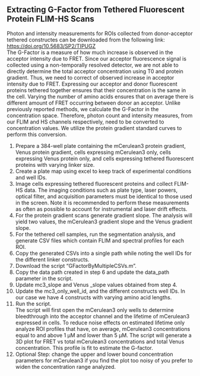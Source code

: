 ## Extracting G-Factor from Tethered Fluorescent Protein FLIM-HS Scans
Photon and intensity measurements for ROIs collected from donor-acceptor tethered constructes can be downloaded from the following link:<br/>
https://doi.org/10.5683/SP2/TIPUGZ <br/>
The G-Factor is a measure of how much increase is observed in the acceptor intensity due to FRET. Since our acceptor fluorescence signal is collected using a non-temporally resolved detector, we are not able to directly determine the total acceptor concentration using T0 and protein gradient. Thus, we need to correct of observed increase in acceptor intensity due to FRET. 
Expressing our acceptor and donor fluorescent proteins tethered together ensures that their concentration is the same in the cell. Varying the number of amino acids ensures that on average there is different amount of FRET occurring between donor an acceptor. 
Unlike previously reported methods, we calculate the G-Factor in the concentration space. Therefore, photon count and intensity measures, from our FLIM and HS channels respectively, need to be converted to concentration values. We utilize the protein gradient standard curves to perform this conversion.
<br>
1. Prepare a 384-well plate containing the mCerulean3 protein gradient, Venus protein gradient, cells expressing mCerulean3 only, cells expressing Venus protein only, and cells expressing tethered fluorescent proteins with varying linker size. 
2. Create a plate map using excel to keep track of experimental conditions and well IDs. 
3. Image cells expressing tethered fluorescent proteins and collect FLIM-HS data. The imaging conditions such as plate type, laser powers, optical filter, and acquisition parameters must be identical to those used in the screen. Note it is recommended to perform these measurements as often as possible to account for instrumental and laser drift effects.
4. For the protein gradient scans generate gradient slope. The analysis will yield two values, the mCerulean3 gradient slope and the Venus gradient slope.
5. For the tethered cell samples, run the segmentation analysis, and generate CSV files which contain FLIM and spectral profiles for each ROI. 
6. Copy the generated CSVs into a single path while noting the well IDs for the different linker constructs. 
7. Download the script “GFactorByMultipleCSVs.m”. 
8. Copy the data path created in step 6 and update the data_path parameter in the script. 
9. Update mc3_slope and Venus _slope values obtained from step 4. 
10. Update the mc3_only_well_id, and the different constructs well IDs. In our case we have 4 constructs with varying amino acid lengths.
11.	Run the script. <br/>
The script will first open the mCerulean3 only wells to determine bleedthrough into the acceptor channel and the lifetime of mCerulean3 expressed in cells. To reduce noise effects on estimated lifetime only analyze ROI profiles that have, on average, mCerulean3 concentrations equal to and above 1 µM and lower than 5 µM. The script will generate a 3D plot for FRET vs total mCerulean3 concentrations and total Venus concentration. This profile is fit to estimate the G-factor.
12.	Optional Step:  change the upper and lower bound concentration parameters for mCerulean3 if you find the plot too noisy of you prefer to widen the concentration range analyzed. 
